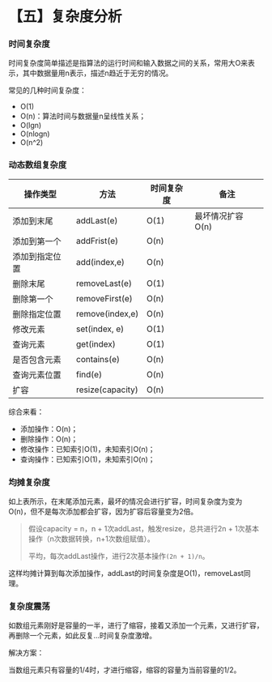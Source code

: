 # 【五】复杂度分析

### 时间复杂度

时间复杂度简单描述是指算法的运行时间和输入数据之间的关系，常用大O来表示，其中数据量用n表示，描述n趋近于无穷的情况。

常见的几种时间复杂度：

* O(1)
* O(n)：算法时间与数据量n呈线性关系；
* O(lgn)
* O(nlogn)
* O(n^2)

### 动态数组复杂度

| 操作类型       | 方法             | 时间复杂度 | 备注             |
| -------------- | ---------------- | ---------- | ---------------- |
| 添加到末尾     | addLast(e)       | O(1)       | 最坏情况扩容O(n) |
| 添加到第一个   | addFrist(e)      | O(n)       |                  |
| 添加到指定位置 | add(index,e)     | O(n)       |                  |
| 删除末尾       | removeLast(e)    | O(1)       |                  |
| 删除第一个     | removeFirst(e)   | O(n)       |                  |
| 删除指定位置   | remove(index,e)  | O(n)       |                  |
| 修改元素       | set(index, e)    | O(1)       |                  |
| 查询元素       | get(index)       | O(1)       |                  |
| 是否包含元素   | contains(e)      | O(n)       |                  |
| 查询元素位置   | find(e)          | O(n)       |                  |
| 扩容           | resize(capacity) | O(n)       |                  |

综合来看：

* 添加操作：O(n)；
* 删除操作：O(n)；
* 修改操作：已知索引O(1)，未知索引O(n)；
* 查询操作：已知索引O(1)，未知索引O(n)；

### 均摊复杂度

如上表所示，在末尾添加元素，最坏的情况会进行扩容，时间复杂度为变为O(n)，但不是每次添加都会扩容，因为扩容后容量变为2倍。

> 假设capacity = n，n + 1次addLast，触发resize，总共进行2n + 1次基本操作（n次数据转换，n+1次数组赋值）。
>
> 平均，每次addLast操作，进行2次基本操作`(2n + 1)/n`。

这样均摊计算到每次添加操作，addLast的时间复杂度是O(1)，removeLast同理。

### 复杂度震荡

如数组元素刚好是容量的一半，进行了缩容，接着又添加一个元素，又进行扩容，再删除一个元素，如此反复...时间复杂度激增。

解决方案：

当数组元素只有容量的1/4时，才进行缩容，缩容的容量为当前容量的1/2。